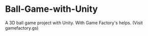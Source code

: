 # Ball-Game-with-Unity
A 3D ball game project with Unity. With Game Factory's helps. (Visit gamefactory.gs)


